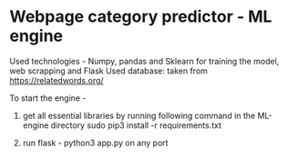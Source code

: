 # Webpage category predictor - ML engine
Used technologies - Numpy, pandas and Sklearn for training the model, web scrapping and Flask
Used database: taken from https://relatedwords.org/

To start the engine - 

1) get all essential libraries by running following command in the ML-engine directory
sudo pip3 install -r requirements.txt

2) run flask - python3 app.py on any port
